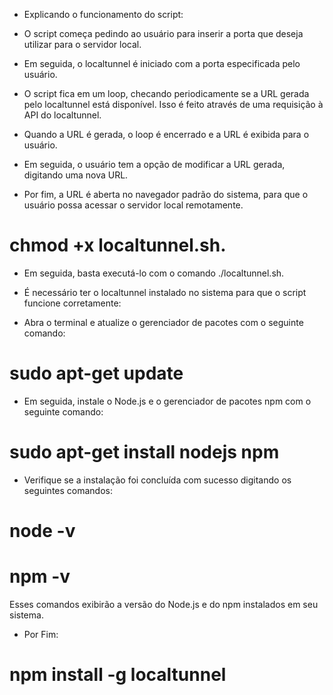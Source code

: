 - Explicando o funcionamento do script:

- O script começa pedindo ao usuário para inserir a porta que deseja utilizar para o servidor local.

- Em seguida, o localtunnel é iniciado com a porta especificada pelo usuário.

- O script fica em um loop, checando periodicamente se a URL gerada pelo localtunnel está disponível. Isso é feito através de uma requisição à API do localtunnel.

- Quando a URL é gerada, o loop é encerrado e a URL é exibida para o usuário.

- Em seguida, o usuário tem a opção de modificar a URL gerada, digitando uma nova URL.

- Por fim, a URL é aberta no navegador padrão do sistema, para que o usuário possa acessar o servidor local remotamente.

# chmod +x localtunnel.sh. 

- Em seguida, basta executá-lo com o comando ./localtunnel.sh. 


- É necessário ter o localtunnel instalado no sistema para que o script funcione corretamente:

- Abra o terminal e atualize o gerenciador de pacotes com o seguinte comando:

# sudo apt-get update

- Em seguida, instale o Node.js e o gerenciador de pacotes npm com o seguinte comando:

# sudo apt-get install nodejs npm

- Verifique se a instalação foi concluída com sucesso digitando os seguintes comandos:

# node -v
# npm -v

Esses comandos exibirão a versão do Node.js e do npm instalados em seu sistema.

- Por Fim:

# npm install -g localtunnel
